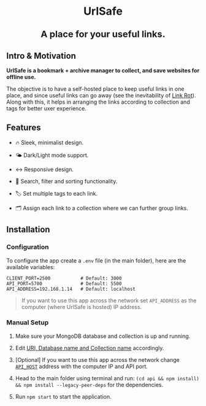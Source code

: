 
<div align="center">
<h1>
UrlSafe

<sub>A place for your useful links.</sub>
</h1>

</div>

## Intro & Motivation

**UrlSafe is a bookmark + archive manager to collect, and save websites for offline use.**

The objective is to have a self-hosted place to keep useful links in one place, and since useful links can go away 
(see the inevitability of [Link Rot](https://www.howtogeek.com/786227/what-is-link-rot-and-how-does-it-threaten-the-web/)). Along with this, it helps in arranging the links according to collection and tags for better uxer experience.

## Features

* 🔥 Sleek, minimalist design.

* 🌤 Dark/Light mode support.

* ↔️ Responsive design.

* 🔎 Search, filter and sorting functionality.

* 🏷 Set multiple tags to each link.

* 🗂 Assign each link to a collection where we can further group links.

## Installation

### Configuration
To configure the app create a `.env` file (in the main folder), here are the available variables:
```
CLIENT_PORT=2500           # Default: 3000
API_PORT=5700              # Default: 5500
API_ADDRESS=192.168.1.14   # Default: localhost
```

> If you want to use this app across the network set `API_ADDRESS` as the computer (where UrlSafe is hosted) IP address.

### Manual Setup

1. Make sure your MongoDB database and collection is up and running.

2. Edit [URI, Database name and Collection name](api/config.js) accordingly.

3. [Optional] If you want to use this app across the network change [`API_HOST`](src/config.js) address with the computer IP and API port.

4. Head to the main folder using terminal and run: `(cd api && npm install) && npm install --legacy-peer-deps` for the dependencies.

5. Run `npm start` to start the application.

